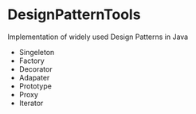 # DesignPatternTools
Implementation of widely used Design Patterns in Java

- Singeleton
- Factory
- Decorator
- Adapater
- Prototype
- Proxy
- Iterator

